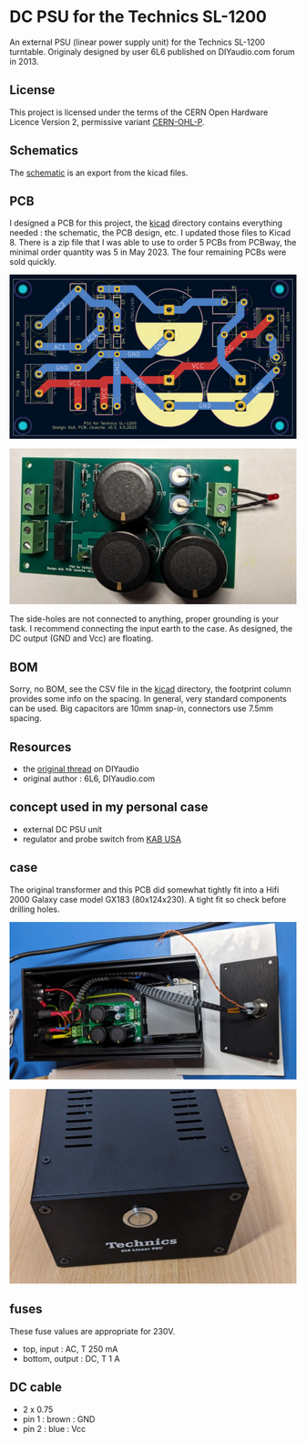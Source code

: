 # DC PSU for the Technics SL-1200 

An external PSU (linear power supply unit) for the Technics SL-1200 turntable. Originaly designed by user 6L6 published on DIYaudio.com forum in 2013.

## License

This project is licensed under the terms of the CERN Open Hardware Licence Version 2, permissive variant [CERN-OHL-P](cern_ohl_p_v2).

## Schematics

The [schematic](schema_v4.pdf) is an export from the kicad files.

## PCB

I designed a PCB for this project, the [kicad](kicad/) directory contains everything needed : the schematic, the PCB design, etc. I updated those files to Kicad 8. There is a zip file that I was able to use to order 5 PCBs from PCBway, the minimal order quantity was 5 in May 2023. The four remaining PCBs were sold quickly.

![PCB](img/pcb_from_kicad.png "PCB")

![assembled](img/assembled.jpg "assembled")

The side-holes are not connected to anything, proper grounding is your task. I recommend connecting the input earth to the case. As designed, the DC output (GND and Vcc) are floating.

## BOM

Sorry, no BOM, see the CSV file in the [kicad](kicad/) directory, the footprint column provides some info on the spacing. In general, very standard components can be used. Big capacitors are 10mm snap-in, connectors use 7.5mm spacing.

## Resources

- the [original thread](https://www.diyaudio.com/community/threads/technics-sl-1200-dc-power-supply.238618/) on DIYaudio
- original author : 6L6, DIYaudio.com

## concept used in my personal case

- external DC PSU unit
- regulator and probe switch from [KAB USA](https://www.kabusa.com)

## case

The original transformer and this PCB did somewhat tightly fit into a Hifi 2000 Galaxy case model GX183 (80x124x230). A tight fit so check before drilling holes.

![inside](img/inside.jpg "inside")

![face](img/face.jpg "face")

## fuses

These fuse values are appropriate for 230V.

- top, input : AC, T 250 mA
- bottom, output : DC, T 1 A

## DC cable

- 2 x 0.75
- pin 1 : brown : GND
- pin 2 : blue : Vcc

